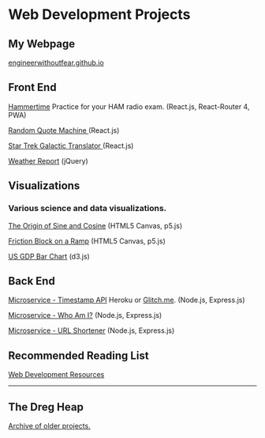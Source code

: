 # Web Development Projects 

## My Webpage

<A HREF="http://engineerwithoutfear.github.io/">engineerwithoutfear.github.io</a>

## Front End

<A HREF="https://engineerwithoutfear.github.io/hammertime/#/">Hammertime</a> Practice for your HAM radio exam.  (React.js, React-Router 4, PWA)

<A HREF="http://engineerwithoutfear.github.io/web_dev/FreeCodeCamp/random-quote-machine/index.html">Random Quote Machine </a> (React.js)

<A HREF="http://engineerwithoutfear.github.io/web_dev/FreeCodeCamp/galactic-translator-react/index.html">Star Trek Galactic Translator </a> (React.js)

<A HREF="http://engineerwithoutfear.github.io/web_dev/FreeCodeCamp/weather-report/index.html">Weather Report</a> (jQuery)

## Visualizations

### Various science and data visualizations.

<A HREF="http://engineerwithoutfear.github.io/web_dev/physics_sims/origin-sine-cosine/index.html">The Origin of Sine and Cosine</a> (HTML5 Canvas, p5.js)

<A HREF="http://engineerwithoutfear.github.io/web_dev/physics_sims/friction-block/index.html">Friction Block on a Ramp</a> (HTML5 Canvas, p5.js)

<A HREF="http://engineerwithoutfear.github.io/web_dev/FreeCodeCamp/d3-gdp-bar-chart/">US GDP Bar Chart</a> (d3.js)


## Back End

<A href="https://fcc-ewf-timestamp-api.herokuapp.com/">Microservice - Timestamp API</a>  Heroku or <a href="https://supreme-ski.glitch.me/">Glitch.me</a>. (Node.js, Express.js)

<A href="https://warp-car.glitch.me/api/whoami">Microservice - Who Am I?</a> (Node.js, Express.js)

<A href="https://same-meal.glitch.me/">Microservice - URL Shortener</a> (Node.js, Express.js)

## Recommended Reading List

<A HREF="https://github.com/engineerwithoutfear/webdev-resources">Web Development Resources</a>

------------------------------------

## The Dreg Heap 

<A HREF="https://github.com/engineerwithoutfear/web_dev/blob/gh-pages/dreg-heap.md">Archive of older projects.</a>



